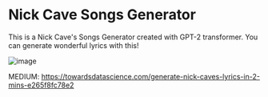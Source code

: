 # Nick Cave Songs Generator

This is a Nick Cave's Songs Generator created with GPT-2 transformer. You can generate wonderful lyrics with this!

![image](https://user-images.githubusercontent.com/99670669/183235804-47cb829d-580c-4d19-92a7-120a27ec5157.png)


MEDIUM: https://towardsdatascience.com/generate-nick-caves-lyrics-in-2-mins-e265f8fc78e2
